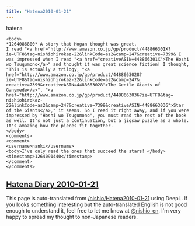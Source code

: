 ```yaml
---
title: "Hatena2010-01-21"
---
```


hatena

```
<body>
*1264086800* A story that Hogan thought was great.
I read "<a href="http://www.amazon.co.jp/gp/product/448866301X?ie=UTF8&tag=nishiohirokaz-22&linkCode=as2&camp=247&creative=7399& I was impressed when I read "<a href="creativeASIN=448866301X">The Hoshi wo Tsugumono</a>" and thought it was great science fiction! I thought, "This is actually a trilogy, "<a href="http://www.amazon.co.jp/gp/product/4488663028?ie=UTF8&tag=nishiohirokaz-22&linkCode=as2&camp=247& creative=7399&creativeASIN=4488663028">The Gentle Giants of Ganymede</a>", "<a href="http://www.amazon.co.jp/gp/product/4488663036?ie=UTF8&tag= nishiohirokaz-22&linkCode=as2&camp=247&creative=7399&creativeASIN=4488663036">Star of the Giants</a>," it seems. So I read it right away, and if you were impressed by "Hoshi wo Tsugumono", you must read the rest of the book as well. It's not just a continuation, but a jigsaw puzzle as a whole. It's amazing how the pieces fit together.
</body>
<comments>
<comment>
<username>nanki</username>
<body>I've only read the ones that succeed the stars! </body>
<timestamp>1264091440</timestamp>
</comment>
</comments>
```


[Hatena Diary 2010-01-21](https://nishiohirokazu.hatenadiary.org/archive/2010/01/21)
---
This page is auto-translated from [/nishio/Hatena2010-01-21](https://scrapbox.io/nishio/Hatena2010-01-21) using DeepL. If you looks something interesting but the auto-translated English is not good enough to understand it, feel free to let me know at [@nishio_en](https://twitter.com/nishio_en). I'm very happy to spread my thought to non-Japanese readers.